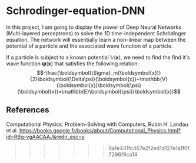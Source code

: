 # Schrodinger-equation-DNN

In this project, I am going to display the power of Deep Neural Networks (Multi-layered perceptrons) to solve the 1D time-independent Schrödinger equation. The network will essentially learn a non-linear map between the potential of a particle and the associated wave function of a particle.

If a particle is subject to a known potential $\mathbb{V}(\boldsymbol{x})$, we need to find the find it's wave function $\boldsymbol{\psi}(\boldsymbol{x})$ that satisfies the following relation:
$$-\frac{\boldsymbol{\Sigma}_m(\boldsymbol{x})}{2}\boldsymbol{\Delta\psi}(\boldsymbol{x})+\mathbb{V}(\boldsymbol{x})\boldsymbol{\psi}(\boldsymbol{x})=\mathbb{E}\boldsymbol{\psi}(\boldsymbol{x})$$



## References
Computational Physics: Problem-Solving with Computers, Rubin H. Landau et al. 
https://books.google.fr/books/about/Computational_Physics.html?id=RBg-vgAACAAJ&redir_esc=y
>>>>>>> 6a1e441fc467e2f2ed1d127e1a1f0f7296f9ca14
